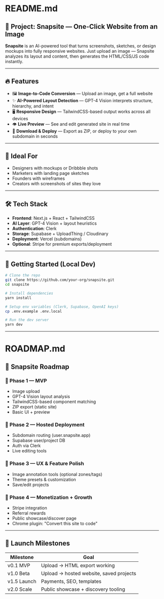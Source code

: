 # README.md

## 🚀 Project: Snapsite — One-Click Website from an Image

**Snapsite** is an AI-powered tool that turns screenshots, sketches, or design mockups into fully responsive websites. Just upload an image — Snapsite analyzes its layout and content, then generates the HTML/CSS/JS code instantly.

---

## 🔥 Features

- 🖼️ **Image-to-Code Conversion** — Upload an image, get a full website
- ✨ **AI-Powered Layout Detection** — GPT-4 Vision interprets structure, hierarchy, and intent
- 🖥️ **Responsive Design** — TailwindCSS-based output works across all devices
- 👁️ **Live Preview** — See and edit generated site in real time
- 🚜 **Download & Deploy** — Export as ZIP, or deploy to your own subdomain in seconds

---

## 🧠 Ideal For

- Designers with mockups or Dribbble shots
- Marketers with landing page sketches
- Founders with wireframes
- Creators with screenshots of sites they love

---

## 🛠️ Tech Stack

- **Frontend**: Next.js + React + TailwindCSS
- **AI Layer**: GPT-4 Vision + layout heuristics
- **Authentication**: Clerk
- **Storage**: Supabase + UploadThing / Cloudinary
- **Deployment**: Vercel (subdomains)
- **Optional**: Stripe for premium exports/deployment

---

## 📝 Getting Started (Local Dev)

```bash
# Clone the repo
git clone https://github.com/your-org/snapsite.git
cd snapsite

# Install dependencies
yarn install

# Setup env variables (Clerk, Supabase, OpenAI keys)
cp .env.example .env.local

# Run the dev server
yarn dev
```

---

# ROADMAP.md

## 🚤 Snapsite Roadmap

### 🔹 Phase 1 — MVP

- Image upload
- GPT-4 Vision layout analysis
- TailwindCSS-based component matching
- ZIP export (static site)
- Basic UI + preview

### 🔹 Phase 2 — Hosted Deployment

- Subdomain routing (user.snapsite.app)
- Supabase user/project DB
- Auth via Clerk
- Live editing tools

### 🔹 Phase 3 — UX & Feature Polish

- Image annotation tools (optional zones/tags)
- Theme presets & customization
- Save/edit projects

### 🔹 Phase 4 — Monetization + Growth

- Stripe integration
- Referral rewards
- Public showcase/discover page
- Chrome plugin: "Convert this site to code"

---

## 🚀 Launch Milestones

| Milestone   | Goal                                    |
| ----------- | --------------------------------------- |
| v0.1 MVP    | Upload → HTML export working            |
| v1.0 Beta   | Upload → hosted website, saved projects |
| v1.5 Launch | Payments, SEO, templates                |
| v2.0 Scale  | Public showcase + discovery tooling     |

